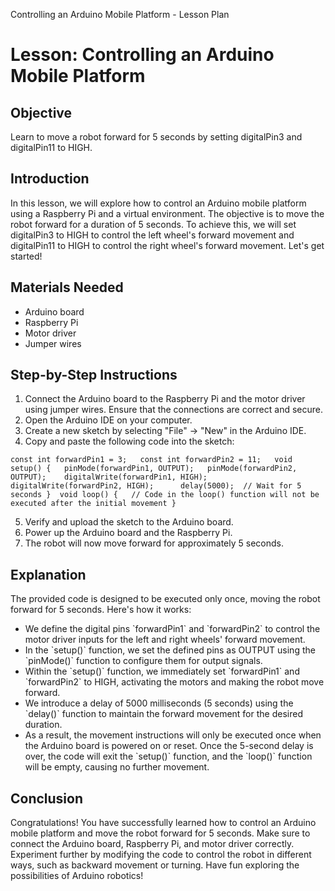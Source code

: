 Controlling an Arduino Mobile Platform - Lesson Plan

Lesson: Controlling an Arduino Mobile Platform
==============================================

Objective
---------

Learn to move a robot forward for 5 seconds by setting digitalPin3 and digitalPin11 to HIGH.

Introduction
------------

In this lesson, we will explore how to control an Arduino mobile platform using a Raspberry Pi and a virtual environment. The objective is to move the robot forward for a duration of 5 seconds. To achieve this, we will set digitalPin3 to HIGH to control the left wheel's forward movement and digitalPin11 to HIGH to control the right wheel's forward movement. Let's get started!

Materials Needed
----------------

*   Arduino board
*   Raspberry Pi
*   Motor driver
*   Jumper wires

Step-by-Step Instructions
-------------------------

1.  Connect the Arduino board to the Raspberry Pi and the motor driver using jumper wires. Ensure that the connections are correct and secure.
2.  Open the Arduino IDE on your computer.
3.  Create a new sketch by selecting "File" -> "New" in the Arduino IDE.
4.  Copy and paste the following code into the sketch:

  `const int forwardPin1 = 3;   const int forwardPin2 = 11;   void setup() {   pinMode(forwardPin1, OUTPUT);   pinMode(forwardPin2, OUTPUT);    digitalWrite(forwardPin1, HIGH);     digitalWrite(forwardPin2, HIGH);      delay(5000);  // Wait for 5 seconds }  void loop() {   // Code in the loop() function will not be executed after the initial movement }`

5.  Verify and upload the sketch to the Arduino board.
6.  Power up the Arduino board and the Raspberry Pi.
7.  The robot will now move forward for approximately 5 seconds.

Explanation
-----------

The provided code is designed to be executed only once, moving the robot forward for 5 seconds. Here's how it works:

*   We define the digital pins \`forwardPin1\` and \`forwardPin2\` to control the motor driver inputs for the left and right wheels' forward movement.
*   In the \`setup()\` function, we set the defined pins as OUTPUT using the \`pinMode()\` function to configure them for output signals.
*   Within the \`setup()\` function, we immediately set \`forwardPin1\` and \`forwardPin2\` to HIGH, activating the motors and making the robot move forward.
*   We introduce a delay of 5000 milliseconds (5 seconds) using the \`delay()\` function to maintain the forward movement for the desired duration.
*   As a result, the movement instructions will only be executed once when the Arduino board is powered on or reset. Once the 5-second delay is over, the code will exit the \`setup()\` function, and the \`loop()\` function will be empty, causing no further movement.

Conclusion
----------

Congratulations! You have successfully learned how to control an Arduino mobile platform and move the robot forward for 5 seconds. Make sure to connect the Arduino board, Raspberry Pi, and motor driver correctly. Experiment further by modifying the code to control the robot in different ways, such as backward movement or turning. Have fun exploring the possibilities of Arduino robotics!